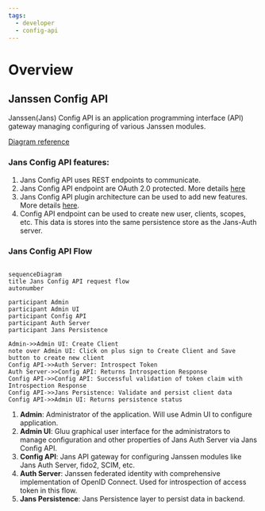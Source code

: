 ```yaml
---
tags:
  - developer
  - config-api
---
```


# Overview

## Janssen Config API
Janssen(Jans) Config API is an application programming interface (API) gateway managing configuring of various Janssen modules.

[Diagram reference](../../assets/config-api-components.png)


### Jans Config API features:

 1. Jans Config API uses REST endpoints to communicate. 
 2. Jans Config API endpoint are OAuth 2.0 protected. More details [here](../../janssen-server/config-guide/config-tools/config-api/authorization.md)
 3. Jans Config API plugin architecture can be used to add new features. More details [here](../../janssen-server/config-guide/config-tools/config-api/plugins.md).
 4. Config API endpoint can be used to create new user, clients, scopes, etc. This data is stores into the same persistence store as the Jans-Auth server.


### Jans Config API Flow

```mermaid

sequenceDiagram
title Jans Config API request flow
autonumber

participant Admin
participant Admin UI
participant Config API
participant Auth Server
participant Jans Persistence

Admin->>Admin UI: Create Client
note over Admin UI: Click on plus sign to Create Client and Save button to create new client
Config API->>Auth Server: Introspect Token
Auth Server->>Config API: Returns Introspection Response
Config API->>Config API: Successful validation of token claim with Introspection Response
Config API->>Jans Persistence: Validate and persist client data
Config API->>Admin UI: Returns persistence status
```

 1. **Admin**: Administrator of the application. Will use Admin UI to configure application. </li>
 2. **Admin UI**: Gluu graphical user interface for the administrators to manage configuration and other properties of Jans Auth Server via Jans Config API.</li>
 3. **Config API**: Jans API gateway for configuring Janssen modules like Jans Auth Server, fido2, SCIM, etc. </li>
 4. **Auth Server**: Janssen federated identity with comprehensive implementation of OpenID Connect. Used for introspection of access token in this flow.</li>
 5. **Jans Persistence**: Jans Persistence layer to persist data in backend.</li>

